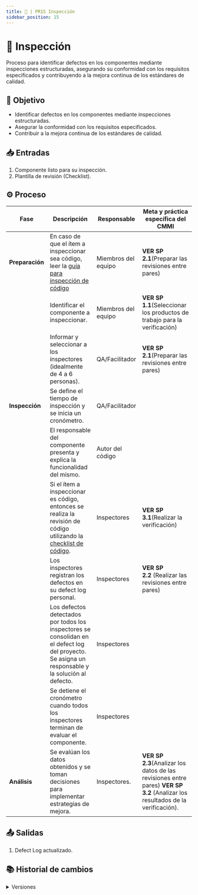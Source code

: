 ```yaml
---
title: 🐥 | PR15 Inspección
sidebar_position: 15
---
```

# 🐥 Inspección

Proceso para identificar defectos en los componentes mediante inspecciones estructuradas, asegurando su conformidad con los requisitos especificados y contribuyendo a la mejora continua de los estándares de calidad.

## 🎯 Objetivo

- Identificar defectos en los componentes mediante inspecciones estructuradas.
- Asegurar la conformidad con los requisitos especificados.
- Contribuir a la mejora continua de los estándares de calidad.

## 📥 Entradas

1. Componente listo para su inspección.
2. Plantilla de revisión (Checklist).

## ⚙️ Proceso


| **Fase**         | **Descripción**                                                                                                                                   | **Responsable**     | **Meta y práctica específica del CMMI**                                  |
| ---------------- | -------------------------------------------------------------------------------------------------------------------------------------------------- | ------------------- | -------------------------------------------------------------------------- |
| **Preparación** | En caso de que el ítem a inspeccionar sea código, leer la [guía para inspección de código](/docs/guias/inspeccion-codigo)                      | Miembros del equipo | **VER SP 2.1**(Preparar las revisiones entre pares)                        |
|                  | Identificar el componente a inspeccionar.                                                                                                          | Miembros del equipo | **VER SP 1.1**(Seleccionar los productos de trabajo para la verificación) |
|                  | Informar y seleccionar a los inspectores (idealmente de 4 a 6 personas).                                                                           | QA/Facilitador      | **VER SP 2.1**(Preparar las revisiones entre pares)                        |
| **Inspección**  | Se define el tiempo de inspección y se inicia un cronómetro.                                                                                     | QA/Facilitador      |                                                                            |
|                  | El responsable del componente presenta y explica la funcionalidad del mismo.                                                                       | Autor del código   |                                                                            |
|                  | Si el ítem a inspeccionar es código, entonces se realiza la revisión de código utilizando la [checklist de código](../recursos/checklists.md). | Inspectores         | **VER SP 3.1**(Realizar la verificación)                                  |
|                  | Los inspectores registran los defectos en su defect log personal.                                                                                  | Inspectores         | **VER SP 2.2** (Realizar las revisiones entre pares)                      |
|                  | Los defectos detectados por todos los inspectores se consolidan en el defect log del proyecto. Se asigna un responsable y la solución al defecto.                                                    | Inspectores         |                                                                            |
|                  | Se detiene el cronómetro cuando todos los inspectores terminan de evaluar el componente.                                                          | Inspectores         |                                                                            |
| **Análisis**    | Se evalúan los datos obtenidos y se toman decisiones para implementar estrategias de mejora.                                                      | Inspectores. | **VER SP 2.3**(Analizar los datos de las revisiones entre pares) **VER SP 3.2** (Analizar los resultados de la verificación).           |

## 📤 Salidas

1. Defect Log actualizado.

## 📚 Historial de cambios

<details>
  <summary>Versiones</summary>
| **Versión** | **Descripción**                                         | **Fecha**   | **Colaborador**            |
|-------------|---------------------------------------------------------|-------------|----------------------------|
| **1.0.0**   | Versión inicial del PR16                                | 10/04/2025  | Ian Julián Estrada Castro  |
| **1.1.0**   | Refactorización del proceso                             | 18/04/2025  | Diego Fuentes              |
| **1.2.0**   | Simplificación y mejora en la concisión del proceso    | 15/05/2025  | Ángel Mauricio Ramírez Herrera |
| **1.3.0**   | Cambio de nombre de archivo, actualización de título y aclaraciones | 15/05/2025  | Daniel Contreras Chávez    |
| **1.4.0**   | Agregar especificación de responsable y solución en el defect log en el paso del proceso | 26/05/2025 | Ian Julián Estrada Castro |
| **1.4.1**   | Mapear VER 3.2 | 27/05/2025  | Ian Julián Estrada Castro       |
</details>

